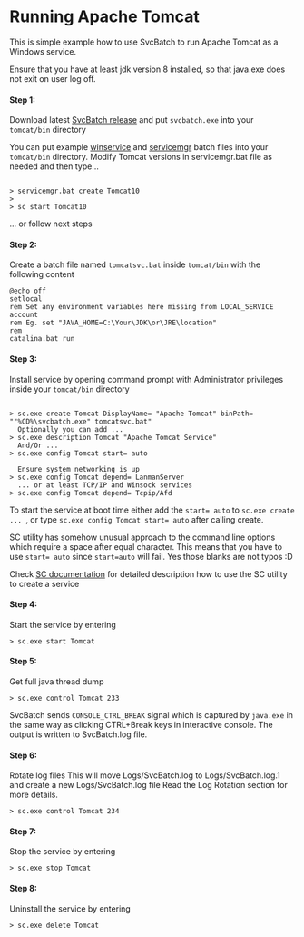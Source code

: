 # Running Apache Tomcat

This is simple example how to use SvcBatch to run Apache Tomcat
as a Windows service.

Ensure that you have at least jdk version 8 installed, so that
java.exe does not exit on user log off.


#### Step 1:
Download latest [SvcBatch release](https://github.com/mturk/svcbatch/releases)
and put `svcbatch.exe` into your `tomcat/bin` directory

You can put example [winservice](winservice.bat) and [servicemgr](servicemgr.bat)
batch files into your `tomcat/bin` directory. Modify Tomcat versions in
servicemgr.bat file as needed and then type...

```no-highlight

> servicemgr.bat create Tomcat10
>
> sc start Tomcat10
```

... or follow next steps

#### Step 2:
Create a batch file named `tomcatsvc.bat` inside `tomcat/bin`
with the following content

```batchfile
@echo off
setlocal
rem Set any environment variables here missing from LOCAL_SERVICE account
rem Eg. set "JAVA_HOME=C:\Your\JDK\or\JRE\location"
rem
catalina.bat run

```

#### Step 3:
Install service by opening command prompt with Administrator
privileges inside your `tomcat/bin` directory

```no-highlight

> sc.exe create Tomcat DisplayName= "Apache Tomcat" binPath= ""%CD%\svcbatch.exe" tomcatsvc.bat"
  Optionally you can add ...
> sc.exe description Tomcat "Apache Tomcat Service"
  And/Or ...
> sc.exe config Tomcat start= auto

  Ensure system networking is up
> sc.exe config Tomcat depend= LanmanServer
  ... or at least TCP/IP and Winsock services
> sc.exe config Tomcat depend= Tcpip/Afd

```

To start the service at boot time either add the `start= auto` to `sc.exe create ... `,
or type `sc.exe config Tomcat start= auto` after calling create.

SC utility has somehow unusual approach to the command line options
which require a space after equal character. This means that you have
to use `start= auto` since `start=auto` will fail. Yes those
blanks are not typos :D

Check [SC documentation](https://docs.microsoft.com/en-us/windows-server/administration/windows-commands/sc-create)
for detailed description how to use the SC utility to create a service

#### Step 4:
Start the service by entering

```no-highlight
> sc.exe start Tomcat

```

#### Step 5:
Get full java thread dump

```no-highlight
> sc.exe control Tomcat 233

```
SvcBatch sends `CONSOLE_CTRL_BREAK` signal which is captured
by `java.exe` in the same way as clicking CTRL+Break keys in interactive console.
The output is written to SvcBatch.log file.


#### Step 6:
Rotate log files
This will move Logs/SvcBatch.log to Logs/SvcBatch.log.1
and create a new Logs/SvcBatch.log file
Read the Log Rotation section for more details.

```no-highlight
> sc.exe control Tomcat 234

```

#### Step 7:
Stop the service by entering

```no-highlight
> sc.exe stop Tomcat

```

#### Step 8:
Uninstall the service by entering

```no-highlight
> sc.exe delete Tomcat

```
